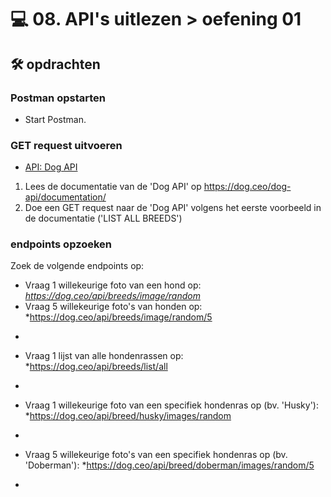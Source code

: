 # 💻 08. API's uitlezen > oefening 01

## 🛠️ opdrachten

### Postman opstarten

 - Start Postman.

### GET request uitvoeren

 - [API: Dog API](https://dog.ceo/dog-api/)

 1. Lees de documentatie van de 'Dog API' op https://dog.ceo/dog-api/documentation/
 2. Doe een GET request naar de 'Dog API' volgens het eerste voorbeeld in de documentatie ('LIST ALL BREEDS')

### endpoints opzoeken

Zoek de volgende endpoints op:
- Vraag 1 willekeurige foto van een hond op: *https://dog.ceo/api/breeds/image/random*
- Vraag 5 willekeurige foto's van honden op: *https://dog.ceo/api/breeds/image/random/5
*
- Vraag 1 lijst van alle hondenrassen op: *https://dog.ceo/api/breeds/list/all
*
- Vraag 1 willekeurige foto van een specifiek hondenras op (bv. 'Husky'): *https://dog.ceo/api/breed/husky/images/random
*
- Vraag 5 willekeurige foto's van een specifiek hondenras op (bv. 'Doberman'): *https://dog.ceo/api/breed/doberman/images/random/5
*